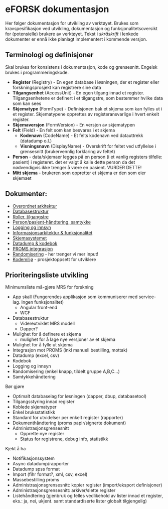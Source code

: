 # eFORSK dokumentasjon

Her følger dokumentasjon for utvikling av verktøyet. Brukes som kravspesifikasjon ved utvikling, dokumentasjon og funksjonalitetsoversikt for (potensielle) brukere av verktøyet. Tekst i *skråskrift* i lenkede dokumenter er ennå ikke planlagt implementert i kommende versjon.

## Terminologi og definisjoner

Skal brukes for konsistens i dokumentasjon, kode og grensesnitt. Engelsk brukes i programmeringskode.

* **Register** (Registry) - En egen database i løsningen, der et register eller forskningsprosjekt kan registrere sine data
* **Tilgangsenhet** (AccessUnit) - En egen tilgang innad et register. Tilgangsenhetene er definert i et tilgangstre, som bestemmer hvilke data som kan sees
* **Skjematype** (FormType) - Definisjonen bak et skjema som kan fylles ut i et register. Skjematypene opprettes av registeransvarlige i hvert enkelt register.
* **Skjemaversjon** (FormVersion) - En versjon av skjematypen
* **Felt** (Field) - En felt som kan besvares i et skjema
	* **Kodenavn** (CodeName) - Et felts kodenavn ved datauttrekk (datadump o.l.)
	* **Visningsnavn** (DisplayName) - Overskrift for feltet ved utfyllelse i grensesnitt (brukervennlig forklaring av feltet)
* **Person** - data/skjemaer legges på en person (i et vanlig registers tilfelle: pasient) i registeret. det er valgt å kalle dette person da det nødvendigvis ikke trenger å være en pasient. VURDER DETTE!
* **Mitt skjema** - brukeren som oppretter et skjema er den som eier skjemaet

## Dokumenter:
* [Overordnet arkitektur](https://github.com/HemitSystemutvikling/dokumentasjon-forskningsapp/blob/master/Overordnet%20arkitektur.md)
* [Databasestruktur](https://github.com/HemitSystemutvikling/dokumentasjon-forskningsapp/blob/master/Databasestruktur.md)
* [Roller, tilgangstre](https://github.com/HemitSystemutvikling/dokumentasjon-forskningsapp/blob/master/Roller%20og%20tilgangstre.md)
* [Person/pasient-håndtering, samtykke](https://github.com/HemitSystemutvikling/dokumentasjon-forskningsapp/blob/master/Personer.md)
* [Logging og innsyn](https://github.com/HemitSystemutvikling/dokumentasjon-forskningsapp/blob/master/Logging%20og%20innsyn.md)
* [Informasjonsarkitektur & funksjonalitet](https://github.com/HemitSystemutvikling/dokumentasjon-forskningsapp/blob/master/Grensesnitt.md)
* [Skjemasystemet](https://github.com/HemitSystemutvikling/dokumentasjon-forskningsapp/blob/master/Skjemasystemet.md)
* [Datadump & kodebok](https://github.com/HemitSystemutvikling/dokumentasjon-forskningsapp/blob/master/Datadump%20og%20kodebok.md)
* [PROMS integrasjon](https://github.com/HemitSystemutvikling/dokumentasjon-forskningsapp/blob/master/PROMS%20integrasjon.md)
* [Randomisering](https://github.com/HemitSystemutvikling/dokumentasjon-forskningsapp/blob/master/Randomisering.md) - her trenger vi mer input!
* [Kodemiljø](https://github.com/HemitSystemutvikling/dokumentasjon-forskningsapp/blob/master/Kodemiljø.md) - prosjektoppsett for utviklere

## Prioriteringsliste utvikling

Minimumsliste må-gjøre MRS for forskning
- App skall (Fungerendes applikasjon som kommuniserer med service-lag. Ingen funksjonalitet)
	- Angular front-end
	- WCF
- Databasestruktur
	- Videreutviklet MRS modell
	- Dapper?
- Mulighet for å definere et skjema
	- mulighet for å lage nye versjoner av et skjema
- Mulighet for å fylle ut skjema
- Integrasjon mot PROMS (inkl manuell bestilling,  mottak)
- Datadump (excel, csv)
- Kodebok
- Logging og innsyn
- Randomisering (enkel knapp, tildelt gruppe  A,B,C...)
- Samtykkehåndtering

Bør gjøre
- Optimalt databaselag for løsningen (dapper, dbup, databasetool)
- Tilgangsstyring innad register
- Koblede skjematyper
- Enkel bruksstatistikk
- Standard for utvidelser per enkelt register (rapporter)
- Dokumenthåndtering (proms papir/signerte dokument)
- Administrasjonsgrensesnitt 
	- Opprette nye register
	- Status for registrene, debug info, statistikk

Kjekt å ha
- Notifikasjonssystem
- Async datadump/rapporter
- Datadump spss format
- Import (fihr format?, xml, csv, excel)
- Massebestilling proms
- Administrasjonsgrensesnitt: kopier register (import/eksport definisjoner)
- Administrasjonsgrensesnitt: arkiver/slette register
- Listehåndtering (gjenbruk og felles vedlikehold av lister innad et register, eks.: ja, nei, ukjent. samt standardiserte lister globalt tilgjengelig)
